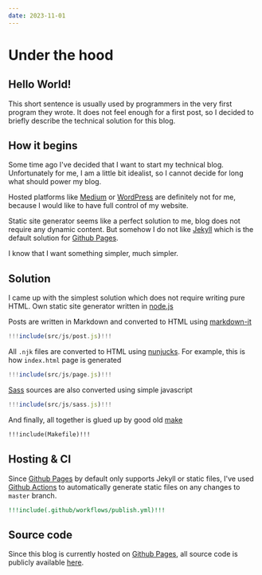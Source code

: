 ```yaml
---
date: 2023-11-01
---
```

# Under the hood

## Hello World!

This short sentence is usually used by programmers in the very first program they wrote.
It does not feel enough for a first post, so I decided to briefly describe the technical solution for this blog.


## How it begins

Some time ago I've decided that I want to start my technical blog.
Unfortunately for me, I am a little bit idealist, so I cannot decide for long what should power my blog.

Hosted platforms like [Medium](https://medium.com/) or [WordPress](https://wordpress.com/) are definitely not for me,
because I would like to have full control of my website.

Static site generator seems like a perfect solution to me, blog does not require any dynamic content.
But somehow I do not like [Jekyll](https://jekyllrb.com/) which is the default solution for [Github Pages](https://pages.github.com/).

I know that I want something simpler, much simpler.


## Solution

I came up with the simplest solution which does not require writing pure HTML.
Own static site generator written in [node.js](https://nodejs.org/)

Posts are written in Markdown and converted to HTML using [markdown-it](https://github.com/markdown-it/markdown-it)

```js
!!!include(src/js/post.js)!!!
```

All `.njk` files are converted to HTML using [nunjucks](https://mozilla.github.io/nunjucks/).
For example, this is how `index.html` page is generated

```js
!!!include(src/js/page.js)!!!
```

[Sass](https://sass-lang.com/) sources are also converted using simple javascript

```js
!!!include(src/js/sass.js)!!!
```

And finally, all together is glued up by good old [make](https://www.gnu.org/software/make/manual/make.html)

```makefile
!!!include(Makefile)!!!
```


## Hosting & CI

Since [Github Pages](https://pages.github.com/) by default only supports Jekyll or static files,
I've used [Github Actions](https://github.com/features/actions) to automatically generate static files on any changes to `master` branch.

```yml
!!!include(.github/workflows/publish.yml)!!!
```


## Source code

Since this blog is currently hosted on [Github Pages](https://pages.github.com/),
all source code is publicly available [here](https://github.com/exys666/exys666.github.io/).
